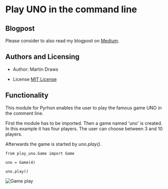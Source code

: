 # Play UNO in the command line

## Blogpost
Please consider to also read my blogpost on [Medium](https://medium.com/@ma.draws/boston-or-seattle-an-airbnb-perspective-df0ababbbeb6).

## Authors and Licensing
- Author: Martin Draws

- License [MIT License](https://opensource.org/license/mit)

## Functionality
This module for Pyrhon enables the user to play the famous game UNO in the comment line.

First the module has to be imported. Then a game named 'uno' is created. In this example it has four players.
The user can choose between 3 and 10 players.

Afterwards the game is started by *uno.play()*.

```
from play_uno.Game import Game

uno = Game(4)

uno.play()
```

![Game play](/Users/martindraws/Github/UNO/images/Gameplay.png)